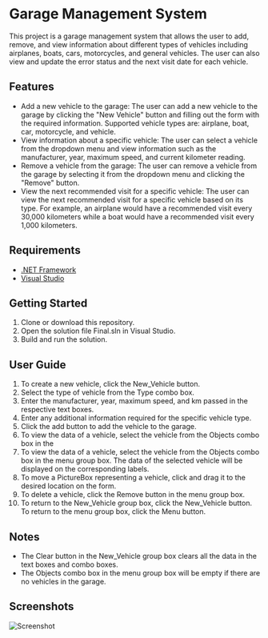 # Garage Management System
This project is a garage management system that allows the user to add, remove, and view information about different types of vehicles including airplanes, boats, cars, motorcycles, and general vehicles. The user can also view and update the error status and the next visit date for each vehicle.

## Features
- Add a new vehicle to the garage: The user can add a new vehicle to the garage by clicking the "New Vehicle" button and filling out the form with the required information. Supported vehicle types are: airplane, boat, car, motorcycle, and vehicle.
- View information about a specific vehicle: The user can select a vehicle from the dropdown menu and view information such as the manufacturer, year, maximum speed, and current kilometer reading.
- Remove a vehicle from the garage: The user can remove a vehicle from the garage by selecting it from the dropdown menu and clicking the "Remove" button.
- View the next recommended visit for a specific vehicle: The user can view the next recommended visit for a specific vehicle based on its type. For example, an airplane would have a recommended visit every 30,000 kilometers while a boat would have a recommended visit every 1,000 kilometers.

## Requirements
- [.NET Framework](https://dotnet.microsoft.com/en-us/download/dotnet-framework)
- [Visual Studio](https://visualstudio.microsoft.com/downloads/)

## Getting Started
1. Clone or download this repository.
2. Open the solution file Final.sln in Visual Studio.
3. Build and run the solution.

## User Guide
1. To create a new vehicle, click the New_Vehicle button.
2. Select the type of vehicle from the Type combo box.
3. Enter the manufacturer, year, maximum speed, and km passed in the respective text boxes.
4. Enter any additional information required for the specific vehicle type.
5. Click the add button to add the vehicle to the garage.
6. To view the data of a vehicle, select the vehicle from the Objects combo box in the
7. To view the data of a vehicle, select the vehicle from the Objects combo box in the menu group box. The data of the selected vehicle will be displayed on the corresponding labels.
8. To move a PictureBox representing a vehicle, click and drag it to the desired location on the form.
9. To delete a vehicle, click the Remove button in the menu group box.
10. To return to the New_Vehicle group box, click the New_Vehicle button. To return to the menu group box, click the Menu button.

## Notes
- The Clear button in the New_Vehicle group box clears all the data in the text boxes and combo boxes.
- The Objects combo box in the menu group box will be empty if there are no vehicles in the garage.

## Screenshots
![Screenshot](https://user-images.githubusercontent.com/68149162/189550243-b6391b25-7b44-4bfe-b199-ae9a2d9f3143.png)
